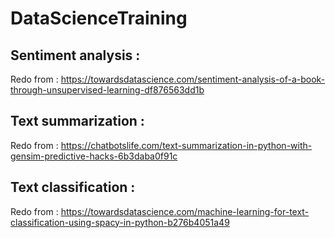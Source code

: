 # DataScienceTraining

## Sentiment analysis :
Redo from : https://towardsdatascience.com/sentiment-analysis-of-a-book-through-unsupervised-learning-df876563dd1b

## Text summarization :
Redo from : https://chatbotslife.com/text-summarization-in-python-with-gensim-predictive-hacks-6b3daba0f91c

## Text classification :
Redo from : https://towardsdatascience.com/machine-learning-for-text-classification-using-spacy-in-python-b276b4051a49